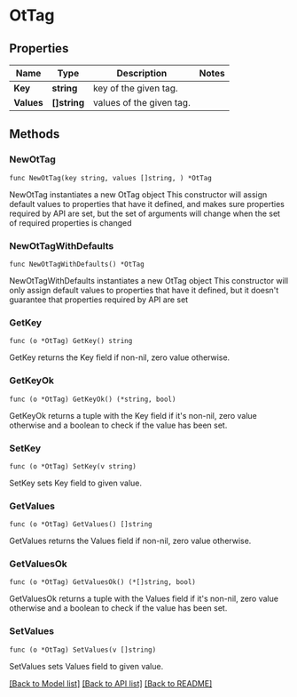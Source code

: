 # OtTag

## Properties

Name | Type | Description | Notes
------------ | ------------- | ------------- | -------------
**Key** | **string** | key of the given tag. | 
**Values** | **[]string** | values of the given tag. | 

## Methods

### NewOtTag

`func NewOtTag(key string, values []string, ) *OtTag`

NewOtTag instantiates a new OtTag object
This constructor will assign default values to properties that have it defined,
and makes sure properties required by API are set, but the set of arguments
will change when the set of required properties is changed

### NewOtTagWithDefaults

`func NewOtTagWithDefaults() *OtTag`

NewOtTagWithDefaults instantiates a new OtTag object
This constructor will only assign default values to properties that have it defined,
but it doesn't guarantee that properties required by API are set

### GetKey

`func (o *OtTag) GetKey() string`

GetKey returns the Key field if non-nil, zero value otherwise.

### GetKeyOk

`func (o *OtTag) GetKeyOk() (*string, bool)`

GetKeyOk returns a tuple with the Key field if it's non-nil, zero value otherwise
and a boolean to check if the value has been set.

### SetKey

`func (o *OtTag) SetKey(v string)`

SetKey sets Key field to given value.


### GetValues

`func (o *OtTag) GetValues() []string`

GetValues returns the Values field if non-nil, zero value otherwise.

### GetValuesOk

`func (o *OtTag) GetValuesOk() (*[]string, bool)`

GetValuesOk returns a tuple with the Values field if it's non-nil, zero value otherwise
and a boolean to check if the value has been set.

### SetValues

`func (o *OtTag) SetValues(v []string)`

SetValues sets Values field to given value.



[[Back to Model list]](../README.md#documentation-for-models) [[Back to API list]](../README.md#documentation-for-api-endpoints) [[Back to README]](../README.md)


